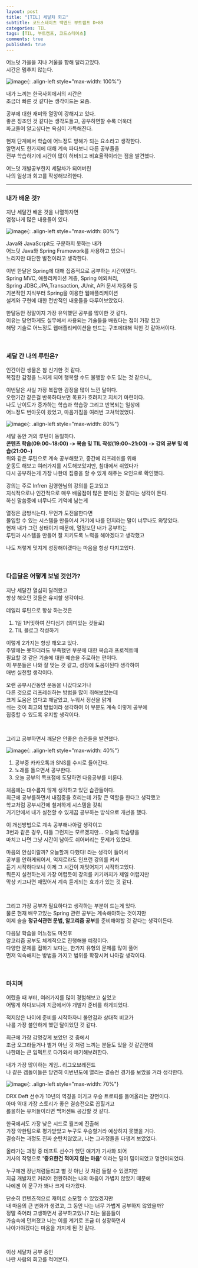 ```yaml
---
layout: post
title: "[TIL] 세달차 회고"
subtitle: 코드스테이츠 백엔드 부트캠프 D+89
categories: TIL
tags: [TIL, 부트캠프, 코드스테이츠]
comments: true
published: true
---
```



어느덧 가을을 지나 겨울을 향해 달리고있다.  
시간은 멈추지 않는다.  

![image](https://lh3.googleusercontent.com/u/0/drive-viewer/AJc5JmR16i01UpPNroUzNknMVxn4tsIkhDV6gkngKajpEaMzj2xJ4E5Vyez__5rtpW5xjh_1Acwk1IZjAcZmfys0znB7kYUlsA=w3024-h1728){: .align-left style="max-width: 100%"}


내가 느끼는 한국사회에서의 시간은  
조금더 빠른 것 같다는 생각이드는 요즘.   

공부에 대한 재미와 열망이 강해지고 있다.  
좋은 징조인 것 같다는 생각도들고, 공부하면할 수록 더욱더  
파고들어 알고싶다는 욕심이 가득해진다.  

현재 단계에서 학습에 어느정도 방해가 되는 요소라고 생각한다.  
알면서도 한가지에 대해 계속 파다보니 다른 공부들을  
전부 학습하기에 시간이 많이 허비되고 비효율적이라는  점을 발견했다.

어느덧 개발공부한지 세달차가 되어버린  
나의 일상과 회고를 작성해보려한다.  

---  

### 내가 배운 것?  
지난 세달간 배운 것을 나열하자면  
엄청나게 많은 내용들이 있다.  

![image](https://lh3.googleusercontent.com/drive-viewer/AJc5JmSXU951Um_58x0b3_0a2GfPEYsLXEs-jRIv8ABUveSo7Iw5c_T-fB_Qq0joTmnrxVKOQF2vwPY=w1512-h753){: .align-left style="max-width: 80%"}


Java와 JavaScrpit도 구분하지 못하는 내가  
어느덧 Java와 Spring Framework를 사용하고 있으니  
느리지만 대단한 발전이라고 생각한다.  

이번 한달은 Spring에 대해 집중적으로 공부하는 시간이였다.  
Spring MVC, 애플리케이션 계층, Spring 예외처리,  
Spring JDBC,JPA,Transaction, JUnit, APi 문서 자동화 등  
기본적인 지식부터 Spring을 이용한 웹애플리케이션  
설계와 구현에 대한 전반적인 내용들을 다루어보았었다.


한달동안 정말이지 가장 유익했던 공부를 많이한 것 같다.    
이유는 당연하게도 실무에서 사용되는 기술들을 배웠다는 점이 가장 컸고  
해당 기술로 어느정도 웹애플리케이션을 만드는 구조에대해 익힌 것 같아서이다.

<br/>  

### 세달 간 나의 루틴은?  
인간이란 생물은 참 신기한 것 같다.  
복잡한 감정을 느끼게 되어 행복할 수도 불행할 수도 있는 것 같으니,,  

이번달은 사실 가장 복잡한 감정을 많이 느낀 달이다.  
오랜기간 같은걸 반복하다보면 목표가 흐려지고 지치기 마련이다.  
나도 난이도가 증가하는 학습과 학습량 그리고 반복되는 일상에  
어느정도 번아웃이 왔었고, 마음가짐을 여러번 고쳐먹었었다.  

![image](https://lh3.googleusercontent.com/u/0/drive-viewer/AJc5JmRlTDexto7K3zOvG3HYqMS_zovg7kMNMWV_JL6QzWm5fP4TRqS5b9iNtWo3ee1ln1iJUhg2uR-djF3gZupYtWSzYRNn=w3024-h1614){: .align-left style="max-width: 80%"}


세달 동안 거의 루틴이 동일하다.  
**콘텐츠 학습(09:00~18:00) -> 복습 및 TIL 작성(19:00~21:00) -> 강의 공부 및 예습(21:00~)**  
위와 같은 루틴으로 계속 공부해왔고, 중간에 리프레쉬를 위해  
운동도 해보고 여러가지를 시도해보았지만, 침대에서 쉬었다가   
다시 공부하는게 가장 나한테 집중을 할 수 있게 해주는 요인으로 확인했다.

강의는 주로 Infren 김영한님의 강의를 듣고있고  
지식적으로나 인간적으로 매우 배울점이 많은 분이신 것 같다는 생각이 든다.  
하신 말씀중에 너무나도 기억에 남는게  

열정은 금방식는다. 무언가 도전을한다면  
몰입할 수 있는 시스템을 만들어서 거기에 나를 던지라는 말이 너무나도 와닿았다.    
현재 내가 그런 상태이기 때문에, 열정보단 내가 공부하는  
루틴과 시스템을 만들어 잘 지키도록 노력을 해야겠다고 생각했고

나도 저렇게 멋지게 성장해야겠다는 마음을 항상 다지고있다.

<br/>

### 다음달은 어떻게 보낼 것인가?

지난 세달간 열심히 달려왔고  
항상 해오던 것들은 유지할 생각이다.  

데일리 루틴으로 항상 하는것은
1. 1일 1커밋하여 잔디심기 (의미있는 것들로)
2. TIL 블로그 작성하기

이렇게 2가지는 항상 해오고 있다.  
주말에는 못하더라도 부족했던 부분에 대한 복습과 프로젝트때  
필요할 것 같은 기술에 대한 예습을 주로하는 편이다.  
이 부분들은 나와 잘 맞는 것 같고, 성장에 도움이된다 생각하여  
매번 실천할 생각이다.  

오랜 공부시간동안 운동을 나갔다오거나  
다른 것으로 리프레쉬하는 방법을 많이 취해보았는데  
크게 도움은 없다고 깨달았고, 누워서 정신을 맑게  
쉬는 것이 최고의 방법이라 생각하여 이 부분도 계속 이렇게 공부에  
집중할 수 있도록 유지할 생각이다.

<br/>

그리고 공부하면서 깨달은 안좋은 습관들을 발견했다.  

![image](https://lh3.googleusercontent.com/u/0/drive-viewer/AJc5JmRpTAUYSI-GUgK5uUnr4WgRsY_BsNfK-teJ_Bu1og9-RxJlO8Q1HRRnCY01NZUpfNaJdscM7wwPNseuLvdUlc7ZLff_5w=w1920-h864){: .align-left style="max-width: 40%"}

1. 공부중 카카오톡과 SNS를 수시로 들어간다.  
2. 노래를 들으면서 공부한다.
3. 오늘 공부의 목표점에 도달하면 다음공부를 미룬다.  

처음에는 대수롭지 않게 생각하고 있던 습관들이다.  
최근에 공부를하면서 내집중을 흐리는데 가장 큰 역할을 한다고 생각했고   
학교처럼 공부시간에 철저하게 시스템을 갖춰  
거기안에서 내가 실천할 수 있게끔 공부하는 방식으로 개선을 했다.  

이 개선방법으로 계속 공부해나아갈 생각이고  
3번과 같은 경우, 다들 그런지는 모르겠지만... 오늘의 학습량을  
마치고 나면 그냥 시간이 남아도 쉬어버리는 문제가 있었다.  

마음의 안심이랄까? 오늘할꺼 다했다! 라는 생각이 들어서  
공부를 안하게되어서, 억지로라도 인프런 강의를 켜서  
듣기 시작하다보니 이제 그 시간이 재밋어지기 시작하고있다.  
뭐든지 실천하는게 가장 어렵듯이 강의를 키기까지가 제일 어렵지만  
막상 키고나면 재밌어서 계속 듣게되는 효과가 있는 것 같다.

<br/>

그리고 가장 공부가 필요하다고 생각하는 부분이 드는게 있다.  
물론 현재 배우고있는 Spring 관련 공부는 계속해야하는 것이지만  
이제 슬슬 **정규식관련 문법, 알고리즘 공부**를 준비해야할 것 같다는 생각이든다.  

다음달 학습을 어느정도 마친후  
알고리즘 공부도 체계적으로 진행해볼 예정이다.  
다양한 문제를 접하기 보다는, 한가지 유형의 문제를 많이 풀어  
먼저 익숙해지는 방법을 가지고 범위를 확장시켜 나아갈 생각이다.  


<br/>

### 마치며

어렸을 때 부터, 여러가지를 많이 경험해보고 싶었고  
어떻게 하다보니까 지금에서야 개발자 준비를 하게되었다.  

적지않은 나이에 준비를 시작하자니 불안감과 상대적 비교가  
나를 가장 불안하게 했던 달이었던 것 같다.  

최근에 가장 감명깊게 보았던 것 중에서  
조금 오그라들거나 별거 아닌 것 처럼 느끼는 분들도 있을 것 같긴한데  
나한테는 큰 임펙트로 다가와서 얘기해보려한다.  

내가 가장 많이하는 게임.. 리그오브레전드  
나 같은 겜돌이들은 당연히 이번년도에 열리는 결승전 경기를 보았을 거라 생각한다.

![image](https://lh3.googleusercontent.com/u/0/drive-viewer/AJc5JmTXoT1HvGMR6nEoy_n4kpu1lcISRNm8bgZN4eeS86_HASrkFdxrDDPt7RLkMKW6DR-q62hJyo-QTUpuNjaoKCC-c5o59w=w1920-h864){: .align-left style="max-width: 70%"}

DRX Deft 선수가 10년의 역경을 이기고 우승 트로피를 들어올리는 장면이다.  
아마 역대 가장 스토리가 좋은 결승전으로 꼽힐거고  
롤을하는 유저들이라면 백퍼센트 공감할 것 같다.  

한국에서도 가장 낮은 시드로 월즈에 진출해  
가장 약한팀으로 평가받았고 누구도 우승할거라 예상하지 못했을 거다.  
결승하는 과정도 진짜 순탄치않았고, 나는 그과정들을 다챙겨 보았었다.  

올라가는 과정 중 데프트 선수가 했던 얘기가 기사화 되어  
기사의 작명으로 **'중요한건 꺽이지 않는 마음'** 이라는 말이 밈이되었고 명언이되었다.  

누구에겐 장난처럼들리고 별 것 아닌 것 처럼 들릴 수 있겠지만  
지금 개발자로 커리어 전환하려는 나의 마음이 가볍지 않았기 때문에  
나에겐 이 문구가 꽤나 크게 다가왔다.  

단순히 컨텐츠적으로 재미로 소모할 수 있었겠지만  
내 마음의 큰 변화가 생겼고, 그 동안 나는 너무 가볍게 공부하지 않았을까?  
정말 죽어라 고생하면서 공부하고있니? 라는 물음들이  
가슴속에 던져졌고 나는 이를 계기로 조금 더 성장하면서  
나아가야겠다는 마음을 가지게 된 것 같다.  

<br/>

이상 세달차 공부 중인   
나란 사람의 회고를 적어본다.





<br/>